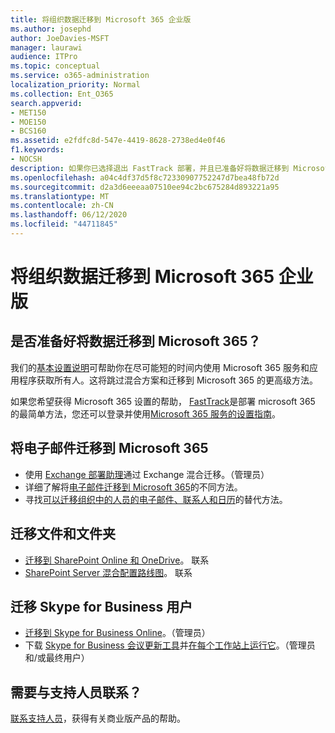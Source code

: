 ```yaml
---
title: 将组织数据迁移到 Microsoft 365 企业版
ms.author: josephd
author: JoeDavies-MSFT
manager: laurawi
audience: ITPro
ms.topic: conceptual
ms.service: o365-administration
localization_priority: Normal
ms.collection: Ent_O365
search.appverid:
- MET150
- MOE150
- BCS160
ms.assetid: e2fdfc8d-547e-4419-8628-2738ed4e0f46
f1.keywords:
- NOCSH
description: 如果你已选择退出 FastTrack 部署，并且已准备好将数据迁移到 Microsoft 365，则可以从这里开始。
ms.openlocfilehash: a04c4df37d5f8c72330907752247d7bea48fb72d
ms.sourcegitcommit: d2a3d6eeeaa07510ee94c2bc675284d893221a95
ms.translationtype: MT
ms.contentlocale: zh-CN
ms.lasthandoff: 06/12/2020
ms.locfileid: "44711845"
---
```

# <a name="migrate-your-organization-data-to-microsoft-365-enterprise"></a>将组织数据迁移到 Microsoft 365 企业版

## <a name="ready-to-migrate-your-data-to-microsoft-365"></a>是否准备好将数据迁移到 Microsoft 365？

我们的[基本设置说明](https://support.office.com/article/Set-up-Office-365-for-business-6a3a29a0-e616-4713-99d1-15eda62d04fa)可帮助你在尽可能短的时间内使用 Microsoft 365 服务和应用程序获取所有人。这将跳过混合方案和迁移到 Microsoft 365 的更高级方法。 
  
如果您希望获得 Microsoft 365 设置的帮助， [FastTrack](https://fasttrack.microsoft.com/office)是部署 microsoft 365 的最简单方法，您还可以登录并使用[Microsoft 365 服务的设置指南](setup-guides-for-office-365.md)。

## <a name="migrate-email-to-microsoft-365"></a>将电子邮件迁移到 Microsoft 365
- 使用 [Exchange 部署助理](https://technet.microsoft.com/exdeploy2013)通过 Exchange 混合迁移。（管理员）
- 详细了解将[电子邮件迁移到 Microsoft 365](https://support.office.com/article/Ways-to-migrate-multiple-email-accounts-to-Office-365-0a4913fe-60fb-498f-9155-a86516418842)的不同方法。
- 寻找[可以迁移组织中的人员的电子邮件、联系人和日历](https://support.office.com/article/Migrate-email-and-contacts-to-Office-365-for-business-a3e3bddb-582e-4133-8670-e61b9f58627e)的替代方法。

## <a name="migrate-files-and-folders"></a>迁移文件和文件夹
- [迁移到 SharePoint Online 和 OneDrive](https://docs.microsoft.com/sharepointmigration/migrate-to-sharepoint-online)。 联系
- [SharePoint Server 混合配置路线图](https://docs.microsoft.com/SharePoint/hybrid/configuration-roadmaps)。 联系

## <a name="migrate-skype-for-business-users"></a>迁移 Skype for Business 用户
- [迁移到 Skype for Business Online](https://technet.microsoft.com/library/jj204969.aspx)。（管理员）
- 下载 [Skype for Business 会议更新工具](https://www.microsoft.com/download/details.aspx?id=51659)并[在每个工作站上运行它](https://support.office.com/article/Meeting-Update-Tool-for-Skype-for-Business-and-Lync-2b525fe6-ed0f-4331-b533-c31546fcf4d4)。（管理员和/或最终用户）
  
## <a name="need-to-talk-to-support"></a>需要与支持人员联系？
[联系支持人员](https://support.office.com/article/32a17ca7-6fa0-4870-8a8d-e25ba4ccfd4b)，获得有关商业版产品的帮助。
